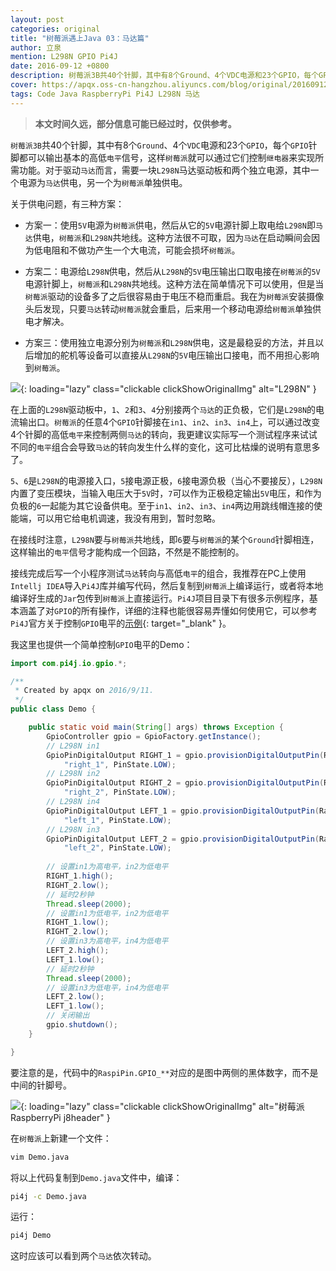 ```yaml
---
layout: post
categories: original
title: "树莓派遇上Java 03：马达篇"
author: 立泉
mention: L298N GPIO Pi4J
date: 2016-09-12 +0800
description: 树莓派3B共40个针脚，其中有8个Ground、4个VDC电源和23个GPIO，每个GPIO针脚都可以输出基本的高低电平信号，这样树莓派就可以通过这些GPIO控制继电器来实现所需功能。
cover: https://apqx.oss-cn-hangzhou.aliyuncs.com/blog/original/20160912/l298n.jpg
tags: Code Java RaspberryPi Pi4J L298N 马达
---
```


> **本文时间久远，部分信息可能已经过时，仅供参考。**

`树莓派3B`共40个针脚，其中有8个`Ground`、4个`VDC`电源和23个`GPIO`，每个`GPIO`针脚都可以输出基本的高低`电平`信号，这样`树莓派`就可以通过它们控制`继电器`来实现所需功能。对于驱动`马达`而言，需要一块`L298N`马达驱动板和两个独立电源，其中一个电源为`马达`供电，另一个为`树莓派`单独供电。

关于供电问题，有三种方案：

* 方案一：使用`5V`电源为`树莓派`供电，然后从它的`5V`电源针脚上取电给`L298N`即`马达`供电，`树莓派`和`L298N`共地线。这种方法很不可取，因为`马达`在启动瞬间会因为低电阻和不做功产生一个大电流，可能会损坏`树莓派`。

* 方案二：电源给`L298N`供电，然后从`L298N`的`5V`电压输出口取电接在`树莓派`的`5V`电源针脚上，`树莓派`和`L298N`共地线。这种方法在简单情况下可以使用，但是当`树莓派`驱动的设备多了之后很容易由于电压不稳而重启。我在为`树莓派`安装摄像头后发现，只要`马达`转动`树莓派`就会重启，后来用一个移动电源给`树莓派`单独供电才解决。

* 方案三：使用独立电源分别为`树莓派`和`L298N`供电，这是最稳妥的方法，并且以后增加的舵机等设备可以直接从`L298N`的`5V`电压输出口接电，而不用担心影响到`树莓派`。

![](https://apqx.oss-cn-hangzhou.aliyuncs.com/blog/original/20160912/l298n.jpg){: loading="lazy" class="clickable clickShowOriginalImg" alt="L298N" }

在上面的`L298N`驱动板中，`1`、`2`和`3`、`4`分别接两个`马达`的正负极，它们是`L298N`的电流输出口。`树莓派`的任意4个`GPIO`针脚接在`in1`、`in2`、`in3`、`in4`上，可以通过改变4个针脚的高低`电平`来控制两侧`马达`的转向，我更建议实际写一个测试程序来试试不同的`电平`组合会导致`马达`的转向发生什么样的变化，这可比枯燥的说明有意思多了。

`5`、`6`是`L298N`的电源接入口，`5`接电源正极，`6`接电源负极（当心不要接反），`L298N`内置了变压模块，当输入电压大于`5V`时，`7`可以作为正极稳定输出`5V`电压，和作为负极的`6`一起能为其它设备供电。至于`in1`、`in2`、`in3`、`in4`两边用跳线帽连接的使能端，可以用它给电机调速，我没有用到，暂时忽略。

在接线时注意，`L298N`要与`树莓派`共地线，即`6`要与`树莓派`的某个`Ground`针脚相连，这样输出的`电平`信号才能构成一个回路，不然是不能控制的。

接线完成后写一个小程序测试`马达`转向与高低`电平`的组合，我推荐在PC上使用`Intellj IDEA`导入`Pi4J`库并编写代码，然后复制到`树莓派`上编译运行，或者将本地编译好生成的`Jar`包传到`树莓派`上直接运行。`Pi4J`项目目录下有很多示例程序，基本涵盖了对`GPIO`的所有操作，详细的注释也能很容易弄懂如何使用它，可以参考`Pi4J`官方关于控制`GPIO`电平的[示例](http://pi4j.com/example/control.html){: target="_blank" }。

我这里也提供一个简单控制`GPIO`电平的Demo：

```java
import com.pi4j.io.gpio.*;

/**
 * Created by apqx on 2016/9/11.
 */
public class Demo {

    public static void main(String[] args) throws Exception {
        GpioController gpio = GpioFactory.getInstance();
        // L298N in1
        GpioPinDigitalOutput RIGHT_1 = gpio.provisionDigitalOutputPin(RaspiPin.GPIO_00,
            "right_1", PinState.LOW);
        // L298N in2
        GpioPinDigitalOutput RIGHT_2 = gpio.provisionDigitalOutputPin(RaspiPin.GPIO_02,
            "right_2", PinState.LOW);
        // L298N in4
        GpioPinDigitalOutput LEFT_1 = gpio.provisionDigitalOutputPin(RaspiPin.GPIO_04,
            "left_1", PinState.LOW);
        // L298N in3
        GpioPinDigitalOutput LEFT_2 = gpio.provisionDigitalOutputPin(RaspiPin.GPIO_03,
            "left_2", PinState.LOW);
        
        // 设置in1为高电平，in2为低电平
        RIGHT_1.high();
        RIGHT_2.low();
        // 延时2秒钟
        Thread.sleep(2000);
        // 设置in1为低电平，in2为低电平
        RIGHT_1.low();
        RIGHT_2.low();
        // 设置in3为高电平，in4为低电平
        LEFT_2.high();
        LEFT_1.low();
        // 延时2秒钟
        Thread.sleep(2000);
        // 设置in3为低电平，in4为低电平
        LEFT_2.low();
        LEFT_1.low();
        // 关闭输出
        gpio.shutdown();
    }

}
```

要注意的是，代码中的`RaspiPin.GPIO_**`对应的是图中两侧的黑体数字，而不是中间的针脚号。

![](https://apqx.oss-cn-hangzhou.aliyuncs.com/blog/original/20160912/j8header_2b.png){: loading="lazy" class="clickable clickShowOriginalImg" alt="树莓派 RaspberryPi j8header" }

在`树莓派`上新建一个文件：

```sh
vim Demo.java
```

将以上代码复制到`Demo.java`文件中，编译：

```sh
pi4j -c Demo.java
```

运行：

```sh
pi4j Demo
```

这时应该可以看到两个`马达`依次转动。